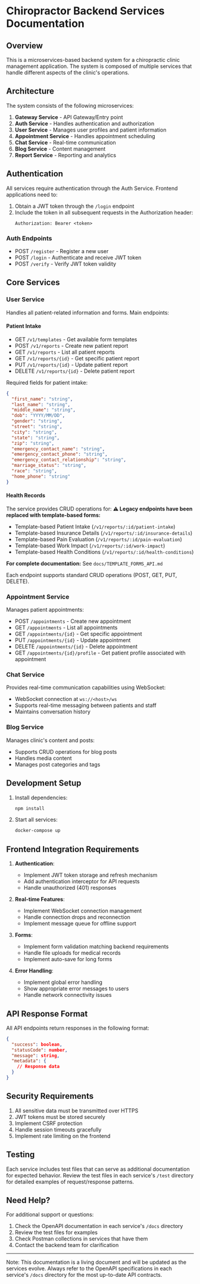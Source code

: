 # Chiropractor Backend Services Documentation

## Overview
This is a microservices-based backend system for a chiropractic clinic management application. The system is composed of multiple services that handle different aspects of the clinic's operations.

## Architecture

The system consists of the following microservices:

1. **Gateway Service** - API Gateway/Entry point
2. **Auth Service** - Handles authentication and authorization
3. **User Service** - Manages user profiles and patient information
4. **Appointment Service** - Handles appointment scheduling
5. **Chat Service** - Real-time communication
6. **Blog Service** - Content management
7. **Report Service** - Reporting and analytics

## Authentication

All services require authentication through the Auth Service. Frontend applications need to:

1. Obtain a JWT token through the `/login` endpoint
2. Include the token in all subsequent requests in the Authorization header:
   ```
   Authorization: Bearer <token>
   ```

### Auth Endpoints

- POST `/register` - Register a new user
- POST `/login` - Authenticate and receive JWT token
- POST `/verify` - Verify JWT token validity

## Core Services

### User Service

Handles all patient-related information and forms. Main endpoints:

#### Patient Intake
- GET `/v1/templates` - Get available form templates
- POST `/v1/reports` - Create new patient report
- GET `/v1/reports` - List all patient reports
- GET `/v1/reports/{id}` - Get specific patient report
- PUT `/v1/reports/{id}` - Update patient report
- DELETE `/v1/reports/{id}` - Delete patient report

Required fields for patient intake:
```json
{
  "first_name": "string",
  "last_name": "string",
  "middle_name": "string",
  "dob": "YYYY/MM/DD",
  "gender": "string",
  "street": "string",
  "city": "string",
  "state": "string",
  "zip": "string",
  "emergency_contact_name": "string",
  "emergency_contact_phone": "string",
  "emergency_contact_relationship": "string",
  "marriage_status": "string",
  "race": "string",
  "home_phone": "string"
}
```

#### Health Records
The service provides CRUD operations for:
**⚠️ Legacy endpoints have been replaced with template-based forms:**
- Template-based Patient Intake (`/v1/reports/:id/patient-intake`)
- Template-based Insurance Details (`/v1/reports/:id/insurance-details`)
- Template-based Pain Evaluation (`/v1/reports/:id/pain-evaluation`)
- Template-based Work Impact (`/v1/reports/:id/work-impact`)
- Template-based Health Conditions (`/v1/reports/:id/health-conditions`)

**For complete documentation:** See `docs/TEMPLATE_FORMS_API.md`

Each endpoint supports standard CRUD operations (POST, GET, PUT, DELETE).

### Appointment Service

Manages patient appointments:

- POST `/appointments` - Create new appointment
- GET `/appointments` - List all appointments
- GET `/appointments/{id}` - Get specific appointment
- PUT `/appointments/{id}` - Update appointment
- DELETE `/appointments/{id}` - Delete appointment
- GET `/appointments/{id}/profile` - Get patient profile associated with appointment

### Chat Service

Provides real-time communication capabilities using WebSocket:

- WebSocket connection at `ws://<host>/ws`
- Supports real-time messaging between patients and staff
- Maintains conversation history

### Blog Service

Manages clinic's content and posts:

- Supports CRUD operations for blog posts
- Handles media content
- Manages post categories and tags

## Development Setup

1. Install dependencies:
   ```bash
   npm install
   ```

2. Start all services:
   ```bash
   docker-compose up
   ```

## Frontend Integration Requirements

1. **Authentication**:
   - Implement JWT token storage and refresh mechanism
   - Add authentication interceptor for API requests
   - Handle unauthorized (401) responses

2. **Real-time Features**:
   - Implement WebSocket connection management
   - Handle connection drops and reconnection
   - Implement message queue for offline support

3. **Forms**:
   - Implement form validation matching backend requirements
   - Handle file uploads for medical records
   - Implement auto-save for long forms

4. **Error Handling**:
   - Implement global error handling
   - Show appropriate error messages to users
   - Handle network connectivity issues

## API Response Format

All API endpoints return responses in the following format:

```json
{
  "success": boolean,
  "statusCode": number,
  "message": string,
  "metadata": {
    // Response data
  }
}
```

## Security Requirements

1. All sensitive data must be transmitted over HTTPS
2. JWT tokens must be stored securely
3. Implement CSRF protection
4. Handle session timeouts gracefully
5. Implement rate limiting on the frontend

## Testing

Each service includes test files that can serve as additional documentation for expected behavior. Review the test files in each service's `/test` directory for detailed examples of request/response patterns.

## Need Help?

For additional support or questions:
1. Check the OpenAPI documentation in each service's `/docs` directory
2. Review the test files for examples
3. Check Postman collections in services that have them
4. Contact the backend team for clarification

---

Note: This documentation is a living document and will be updated as the services evolve. Always refer to the OpenAPI specifications in each service's `/docs` directory for the most up-to-date API contracts.

